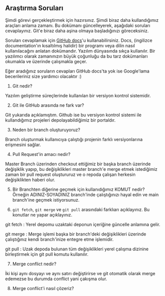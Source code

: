 ## Araştırma Soruları

Şimdi görevi gerçekleştirmek için hazırsınız. Şimdi biraz daha kullandığımız araçları anlama zamanı. Bu dokümanı güncelleyerek, aşağıdaki soruları cevaplayınız. Git'e biraz daha aşina olmaya başladığınızı göreceksiniz. 

Soruları cevaplamak için [GitHub docs](https://docs.github.com/en)'u kullanabilirsiniz. Docs, (ingilizce documentation'ın kısaltılmış halidir) bir programı veya dilin nasıl kullanılacağını anlatan dokümandır. Yazılım dünyasında sıkça kullanılır. Bir yazılımcı olarak zamanınızın büyük çoğunluğu da bu tarz dokümanları okumakla ve üzerinde çalışmakla geçer.

Eğer aradığınız soruların cevapları GitHub docs'ta yok ise Google'lama becerileriniz size yardımcı olacaktır :)

1. Git nedir?

Yazılım geliştirme süreçlerinde kullanılan bir versiyon kontrol sistemidir.

2. Git ile GitHub arasında ne fark var?

Git yukarıda açıklamıştım. Github ise bu versiyon kontrol sistemi ile kullandığımız projeleri depolayabildiğimiz bir portaldır.

3. Neden bir branch oluşturuyoruz? 

Branch oluşturmak kullanıcıya çalıştığı projenin farklı versiyonlarına erişmesini sağlar.

4. Pull Request'in amacı nedir?

Master Branch üzerinden checkout ettiğimiz bir başka branch üzerinde değişiklik yapıp, bu değişiklikleri master branch'e merge etmek istediğimiz zaman bir pull request oluştururuz ve o repoda çalışan herkesin değişiklikten haberi olur. 

5. Bir Branchten diğerine geçmek için kullanıdığımız KOMUT nedir? Örneğin ADINIZ-SOYADINIZ branch'inde çalıştığınızı hayal edin ve main branch'ine geçmek istiyorsunuz.



6. `git fetch`, `git merge` ve `git pull` arasındaki farklıarı açıklayınız. Bu konutlar ne yapar açıklayınız.

git fetch : Yerel depomu uzaktaki deponun içeriğine güncelle anlamına gelir.

git merge : Merge işlemi başka bir branch'deki değişiklikleri üzerinde çalıştığınız kendi branch'inize entegre etme işlemidir.

git pull  : Uzak depoda bulunan tüm değişiklikleri yerel çalışma dizinine birleştirmek için git pull komutu kullanılır.

7. Merge conflict nedir?

İki kişi aynı dosyayı ve aynı satırı değiştirirse ve git otomatik olarak merge edemezse bu durumda conflict yani çakışma olur.

8. Merge conflict'i nasıl çözeriz?


